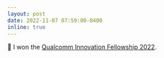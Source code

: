 ```yaml
---
layout: post
date: 2022-11-07 07:59:00-0400
inline: true
---
```


🎉  I won the [Qualcomm Innovation Fellowship 2022](https://www.qualcomm.com/research/university-relations/innovation-fellowship/winners).